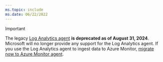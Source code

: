 ```yaml
---
ms.topic: include
ms.date: 06/22/2022
---
```


> [!IMPORTANT]
> The legacy [Log Analytics agent](../log-analytics-agent.md) **is deprecated as of August 31, 2024**. Microsoft will no longer provide any support for the Log Analytics agent. If you use the Log Analytics agent to ingest data to Azure Monitor, [migrate now to Azure Monitor agent](../azure-monitor-agent-migration.md).
